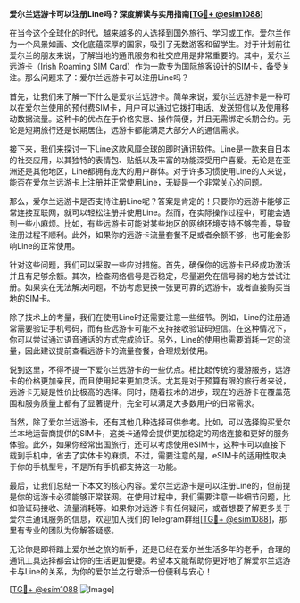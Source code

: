 **爱尔兰远游卡可以注册Line吗？深度解读与实用指南[[TG💪+ @esim1088](https://t.me/s/esim1088)]**

在当今这个全球化的时代，越来越多的人选择到国外旅行、学习或工作。爱尔兰作为一个风景如画、文化底蕴深厚的国家，吸引了无数游客和留学生。对于计划前往爱尔兰的朋友来说，了解当地的通讯服务和社交应用是非常重要的。其中，爱尔兰远游卡（Irish Roaming SIM Card）作为一款专为国际旅客设计的SIM卡，备受关注。那么问题来了：爱尔兰远游卡可以注册Line吗？

首先，让我们来了解一下什么是爱尔兰远游卡。简单来说，爱尔兰远游卡是一种可以在爱尔兰使用的预付费SIM卡，用户可以通过它拨打电话、发送短信以及使用移动数据流量。这种卡的优点在于价格实惠、操作简便，并且无需绑定长期合约。无论是短期旅行还是长期居住，远游卡都能满足大部分人的通信需求。

接下来，我们来探讨一下Line这款风靡全球的即时通讯软件。Line是一款来自日本的社交应用，以其独特的表情包、贴纸以及丰富的功能深受用户喜爱。无论是在亚洲还是其他地区，Line都拥有庞大的用户群体。对于许多习惯使用Line的人来说，能否在爱尔兰远游卡上注册并正常使用Line，无疑是一个非常关心的问题。

那么，爱尔兰远游卡是否支持注册Line呢？答案是肯定的！只要你的远游卡能够正常连接互联网，就可以轻松注册并使用Line。然而，在实际操作过程中，可能会遇到一些小麻烦。比如，有些远游卡可能对某些地区的网络环境支持不够完善，导致注册过程不顺利。此外，如果你的远游卡流量套餐不足或者余额不够，也可能会影响Line的正常使用。

针对这些问题，我们可以采取一些应对措施。首先，确保你的远游卡已经成功激活并且有足够余额。其次，检查网络信号是否稳定，尽量避免在信号弱的地方尝试注册。如果实在无法解决问题，不妨考虑更换一张更可靠的远游卡，或者直接购买当地的SIM卡。

除了技术上的考量，我们在使用Line时还需要注意一些细节。例如，Line的注册通常需要验证手机号码，而有些远游卡可能不支持接收验证码短信。在这种情况下，你可以尝试通过语音通话的方式完成验证。另外，Line的使用也需要消耗一定的流量，因此建议提前查看远游卡的流量套餐，合理规划使用。

说到这里，不得不提一下爱尔兰远游卡的一些优点。相比起传统的漫游服务，远游卡的价格更加亲民，而且使用起来更加灵活。尤其是对于预算有限的旅行者来说，远游卡无疑是性价比极高的选择。同时，随着技术的进步，现在的远游卡在覆盖范围和服务质量上都有了显著提升，完全可以满足大多数用户的日常需求。

当然，除了爱尔兰远游卡，还有其他几种选择可供参考。比如，可以选择购买爱尔兰本地运营商提供的SIM卡，这类卡通常会提供更加稳定的网络连接和更好的服务体验。此外，如果你经常出国旅行，还可以考虑使用eSIM卡，这种卡可以直接下载到手机中，省去了实体卡的麻烦。不过，需要注意的是，eSIM卡的适用性取决于你的手机型号，不是所有手机都支持这一功能。

最后，让我们总结一下本文的核心内容。爱尔兰远游卡是可以注册Line的，但前提是你的远游卡必须能够正常联网。在使用过程中，我们需要注意一些细节问题，比如验证码接收、流量消耗等。如果你对远游卡有任何疑问，或者想要了解更多关于爱尔兰通讯服务的信息，欢迎加入我们的Telegram群组[[TG💪+ @esim1088](https://t.me/s/esim1088)]，那里有专业的团队为你解答疑惑。

无论你是即将踏上爱尔兰之旅的新手，还是已经在爱尔兰生活多年的老手，合理的通讯工具选择都会让你的生活更加便捷。希望本文能帮助你更好地了解爱尔兰远游卡与Line的关系，为你的爱尔兰之行增添一份便利与安心！

[[TG💪+ @esim1088](https://t.me/s/esim1088) ![Image](https://i.postimg.cc/4NQfJmqS/Snipaste-2025-05-13-00-14-12.png)]